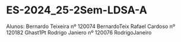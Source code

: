 # ES-2024_25-2Sem-LDSA-A

Alunos:
Bernardo Teixeira nº 120074 BernardoTeix
Rafael Cardoso nº 120182 Ghast1Pt
Rodrigo Janiero nº 120076 RodrigoJaneiro
